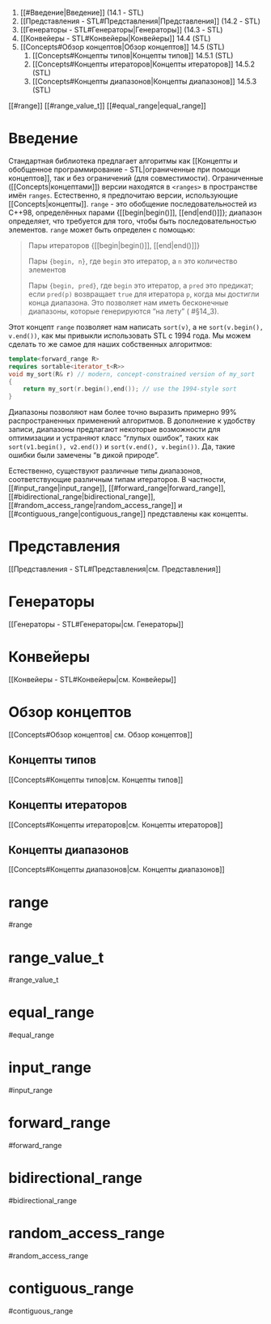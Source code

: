 
1. [[#Введение|Введение]] (14.1 - STL)
2. [[Представления - STL#Представления|Представления]] (14.2 - STL)
3. [[Генераторы - STL#Генераторы|Генераторы]]  (14.3 - STL)
4. [[Конвейеры - STL#Конвейеры|Конвейеры]] 14.4 (STL)
5. [[Concepts#Обзор концептов|Обзор концептов]] 14.5 (STL) 
	1. [[Concepts#Концепты типов|Концепты типов]] 14.5.1 (STL)
	2. [[Concepts#Концепты итераторов|Концепты итераторов]] 14.5.2 (STL)
	3. [[Concepts#Концепты диапазонов|Концепты диапазонов]] 14.5.3 (STL)

[[#range]]
[[#range_value_t]]
[[#equal_range|equal_range]]

# Введение

Стандартная библиотека предлагает алгоритмы как [[Концепты и обобщенное программирование - STL|ограниченные при помощи концептов]], так и без ограничений (для совместимости). Ограниченные ([[Concepts|концептами]]) версии находятся в `<ranges>` в пространстве имён `ranges`. Естественно, я предпочитаю версии, использующие [[Concepts|концепты]]. `range` - это обобщение последовательностей из C++98, определённых парами {[[begin|begin()]], [[end|end()]]}; диапазон определяет, что требуется для того, чтобы быть последовательностью элементов. `range` может быть определен с помощью:
>
> Пары итераторов {[[begin|begin()]], [[end|end()]]}
> 
> Пары `{begin, n}`, где `begin` это итератор, а `n` это количество элементов
> 
> Пары `{begin, pred}`, где `begin` это итератор, а `pred` это предикат; если `pred(p)` возвращает `true` для итератора `p`, когда мы достигли конца диапазона. Это позволяет нам иметь бесконечные диапазоны, которые генерируются “на лету” ( #§14_3).

Этот концепт `range` позволяет нам написать `sort(v)`, а не `sort(v.begin(), v.end())`, как мы привыкли использовать STL с 1994 года. Мы можем сделать то же самое для наших собственных алгоритмов:
```c++
template<forward_range R>
requires sortable<iterator_t<R>>
void my_sort(R& r) // modern, concept-constrained version of my_sort
{
	return my_sort(r.begin(),end()); // use the 1994-style sort
}
```

Диапазоны позволяют нам более точно выразить примерно 99% распространенных применений алгоритмов. В дополнение к удобству записи, диапазоны предлагают некоторые возможности для оптимизации и устраняют класс “глупых ошибок”, таких как `sort(v1.begin(), v2.end())` и `sort(v.end(), v.begin())`. Да, такие ошибки были замечены “в дикой природе”.

Естественно, существуют различные типы диапазонов, соответствующие различным типам итераторов. В частности, [[#input_range|input_range]], [[#forward_range|forward_range]], [[#bidirectional_range|bidirectional_range]], [[#random_access_range|random_access_range]] и [[#contiguous_range|contiguous_range]] представлены как концепты.

# Представления

[[Представления - STL#Представления|см. Представления]]

# Генераторы

[[Генераторы - STL#Генераторы|см. Генераторы]] 

# Конвейеры

[[Конвейеры - STL#Конвейеры|см. Конвейеры]]

# Обзор концептов

[[Concepts#Обзор концептов| см. Обзор концептов]] 

## Концепты типов

[[Concepts#Концепты типов|см. Концепты типов]] 

## Концепты итераторов

[[Concepts#Концепты итераторов|см. Концепты итераторов]]

## Концепты диапазонов
[[Concepts#Концепты диапазонов|см. Концепты диапазонов]]

# range
#range

# range_value_t
#range_value_t


# equal_range
#equal_range


# input_range
#input_range


# forward_range
#forward_range


# bidirectional_range
#bidirectional_range


# random_access_range
#random_access_range


# contiguous_range
#contiguous_range

